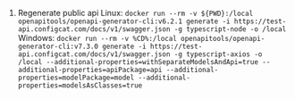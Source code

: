 1. Regenerate public api
Linux:
```docker run --rm -v ${PWD}:/local openapitools/openapi-generator-cli:v6.2.1 generate -i https://test-api.configcat.com/docs/v1/swagger.json -g typescript-node -o /local```
Windows: 
```docker run --rm -v %CD%:/local openapitools/openapi-generator-cli:v7.3.0 generate -i https://test-api.configcat.com/docs/v1/swagger.json -g typescript-axios -o /local --additional-properties=withSeparateModelsAndApi=true --additional-properties=apiPackage=api --additional-properties=modelPackage=model --additional-properties=modelsAsClasses=true```
